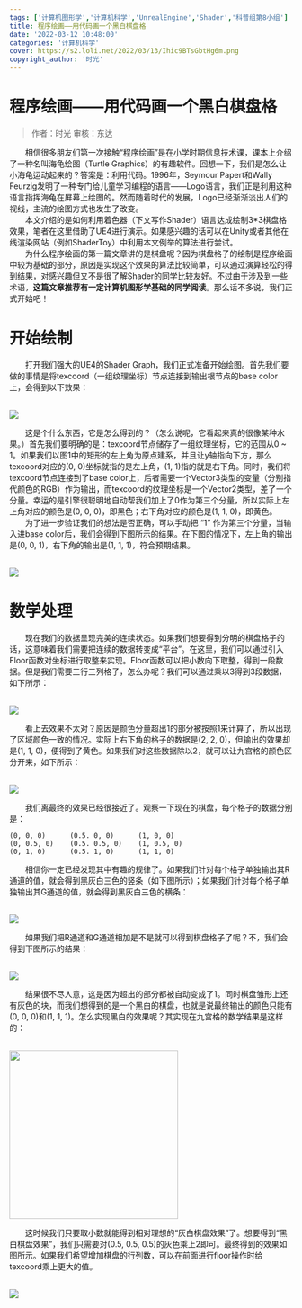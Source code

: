```yaml
---
tags: ['计算机图形学','计算机科学','UnrealEngine','Shader','科普组第8小组']
title: 程序绘画——用代码画一个黑白棋盘格
date: '2022-03-12 10:48:00'
categories: '计算机科学'
cover: https://s2.loli.net/2022/03/13/Ihic9BTsGbtHg6m.png
copyright_author: '时光'
---
```


# 程序绘画——用代码画一个黑白棋盘格
> 作者：时光
审核：东达

<div>&emsp;&emsp;相信很多朋友们第一次接触“程序绘画”是在小学时期信息技术课，课本上介绍了一种名叫海龟绘图（Turtle Graphics）的有趣软件。回想一下，我们是怎么让小海龟运动起来的？答案是：利用代码。1996年，Seymour Papert和Wally Feurzig发明了一种专门给儿童学习编程的语言——Logo语言，我们正是利用这种语言指挥海龟在屏幕上绘图的。然而随着时代的发展，Logo已经渐渐淡出人们的视线，主流的绘图方式也发生了改变。</div>

<div>&emsp;&emsp;本文介绍的是如何利用着色器（下文写作Shader）语言达成绘制3*3棋盘格效果，笔者在这里借助了UE4进行演示。如果感兴趣的话可以在Unity或者其他在线渲染网站（例如ShaderToy）中利用本文例举的算法进行尝试。</div>

<div>&emsp;&emsp;为什么程序绘画的第一篇文章讲的是棋盘呢？因为棋盘格子的绘制是程序绘画中较为基础的部分，原因是实现这个效果的算法比较简单，可以通过演算轻松的得到结果，对感兴趣但又不是很了解Shader的同学比较友好。不过由于涉及到一些术语，<b>这篇文章推荐有一定计算机图形学基础的同学阅读</b>。那么话不多说，我们正式开始吧！</div>

# 开始绘制
<div>&emsp;&emsp;打开我们强大的UE4的Shader Graph，我们正式准备开始绘图。首先我们要做的事情是将texcoord（一组纹理坐标）节点连接到输出根节点的base color上，会得到以下效果：</div>
 
<br><img src="https://s2.loli.net/2022/03/13/i2ZWMyXjda3vrqS.png"/>

<div>&emsp;&emsp;这是个什么东西，它是怎么得到的？（怎么说呢，它看起来真的很像某种水果。）首先我们要明确的是：texcoord节点储存了一组纹理坐标，它的范围从0 ~ 1。如果我们以图1中的矩形的左上角为原点建系，并且让y轴指向下方，那么texcoord对应的(0, 0)坐标就指的是左上角，(1, 1)指的就是右下角。同时，我们将texcoord节点连接到了base color上，后者需要一个Vector3类型的变量（分别指代颜色的RGB）作为输出，而texcoord的纹理坐标是一个Vector2类型，差了一个分量。幸运的是引擎很聪明地自动帮我们加上了0作为第三个分量，所以实际上左上角对应的颜色是(0, 0, 0)，即黑色；右下角对应的颜色是(1, 1, 0)，即黄色。</div>

<div>&emsp;&emsp;为了进一步验证我们的想法是否正确，可以手动把 “1” 作为第三个分量，当输入进base color后，我们会得到下图所示的结果。在下图的情况下，左上角的输出是(0, 0, 1)，右下角的输出是(1, 1, 1)，符合预期结果。</div>
 
<br><img src="https://s2.loli.net/2022/03/13/hmjBSwznERaKVZf.png"/>

# 数学处理
<div>&emsp;&emsp;现在我们的数据呈现完美的连续状态。如果我们想要得到分明的棋盘格子的话，这意味着我们需要把连续的数据转变成“平台”。在这里，我们可以通过引入Floor函数对坐标进行取整来实现。Floor函数可以把小数向下取整，得到一段数据。但是我们需要三行三列格子，怎么办呢？我们可以通过乘以3得到3段数据，如下所示：</div>
 
<br><img src="https://s2.loli.net/2022/03/13/JISLrWZnvphNDdP.png"/>

<div>&emsp;&emsp;看上去效果不太对？原因是颜色分量超出1的部分被按照1来计算了，所以出现了区域颜色一致的情况。实际上右下角的格子的数据是(2, 2, 0)，但输出的效果却是(1, 1, 0)，便得到了黄色。如果我们对这些数据除以2，就可以让九宫格的颜色区分开来，如下所示：</div>
 
<br><img src="https://s2.loli.net/2022/03/13/lFo5w9dZxTcg3mf.png"/>

<div>&emsp;&emsp;我们离最终的效果已经很接近了。观察一下现在的棋盘，每个格子的数据分别是：</div>

~~~
(0, 0, 0)      (0.5. 0, 0)      (1, 0, 0)
(0, 0.5, 0)    (0.5. 0.5, 0)    (1, 0.5, 0)
(0, 1, 0)      (0.5. 1, 0)      (1, 1, 0)
~~~

<div>&emsp;&emsp;相信你一定已经发现其中有趣的规律了。如果我们针对每个格子单独输出其R通道的值，就会得到黑灰白三色的竖条（如下图所示）；如果我们针对每个格子单独输出其G通道的值，就会得到黑灰白三色的横条：</div>
 
<br><img src="https://s2.loli.net/2022/03/13/SoRMpZjQGtsfkxT.png"/>

<div>&emsp;&emsp;如果我们把R通道和G通道相加是不是就可以得到棋盘格子了呢？不，我们会得到下图所示的结果：</div>
 
<br><img src="https://s2.loli.net/2022/03/13/EypIqc2RAXfaTvN.png"/>

<div>&emsp;&emsp;结果很不尽人意，这是因为超出的部分都被自动变成了1。同时棋盘雏形上还有灰色的块，而我们想得到的是一个黑白的棋盘，也就是说最终输出的颜色只能有(0, 0, 0)和(1, 1, 1)。怎么实现黑白的效果呢？其实现在九宫格的数学结果是这样的：</div>
 
<br><img src="https://s2.loli.net/2022/03/13/wUNpbA5vReJ9CxS.png" width=300/>

<div>&emsp;&emsp;这时候我们只要取小数就能得到相对理想的“灰白棋盘效果”了。想要得到“黑白棋盘效果”，我们只需要对(0.5, 0.5, 0.5)的灰色乘上2即可。最终得到的效果如图所示。如果我们希望增加棋盘的行列数，可以在前面进行floor操作时给texcoord乘上更大的值。</div>
 
<br><img src="https://s2.loli.net/2022/03/13/iaIkzdJjqhA96cm.png"/>

